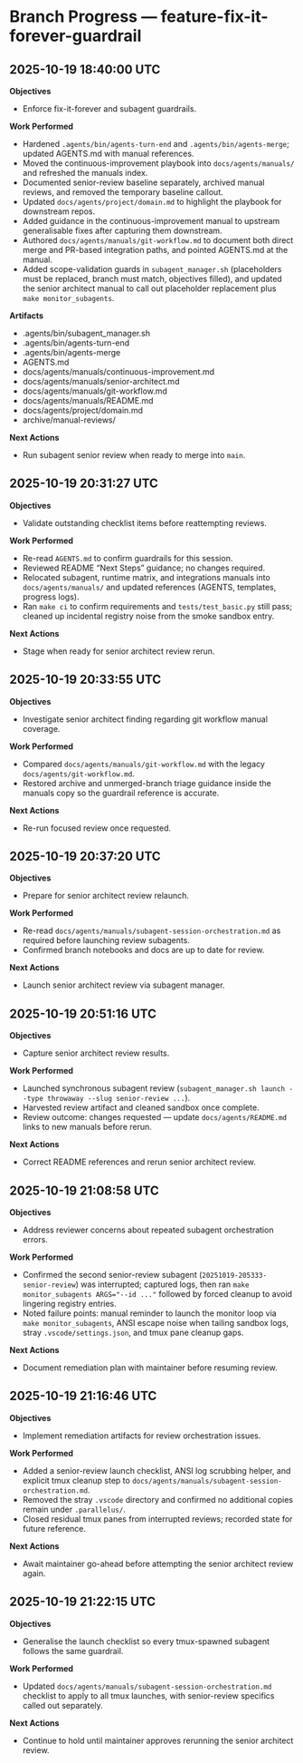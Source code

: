 # Branch Progress — feature-fix-it-forever-guardrail

## 2025-10-19 18:40:00 UTC
**Objectives**
- Enforce fix-it-forever and subagent guardrails.

**Work Performed**
- Hardened `.agents/bin/agents-turn-end` and `.agents/bin/agents-merge`; updated AGENTS.md with manual references.
- Moved the continuous-improvement playbook into `docs/agents/manuals/` and refreshed the manuals index.
- Documented senior-review baseline separately, archived manual reviews, and removed the temporary baseline callout.
- Updated `docs/agents/project/domain.md` to highlight the playbook for downstream repos.
- Added guidance in the continuous-improvement manual to upstream generalisable fixes after capturing them downstream.
- Authored `docs/agents/manuals/git-workflow.md` to document both direct merge and PR-based integration paths, and pointed AGENTS.md at the manual.
- Added scope-validation guards in `subagent_manager.sh` (placeholders must be replaced, branch must match, objectives filled), and updated the senior architect manual to call out placeholder replacement plus `make monitor_subagents`.

**Artifacts**
- .agents/bin/subagent_manager.sh
- .agents/bin/agents-turn-end
- .agents/bin/agents-merge
- AGENTS.md
- docs/agents/manuals/continuous-improvement.md
- docs/agents/manuals/senior-architect.md
- docs/agents/manuals/git-workflow.md
- docs/agents/manuals/README.md
- docs/agents/project/domain.md
- archive/manual-reviews/

**Next Actions**
- Run subagent senior review when ready to merge into `main`.

## 2025-10-19 20:31:27 UTC
**Objectives**
- Validate outstanding checklist items before reattempting reviews.

**Work Performed**
- Re-read `AGENTS.md` to confirm guardrails for this session.
- Reviewed README “Next Steps” guidance; no changes required.
- Relocated subagent, runtime matrix, and integrations manuals into `docs/agents/manuals/` and updated references (AGENTS, templates, progress logs).
- Ran `make ci` to confirm requirements and `tests/test_basic.py` still pass; cleaned up incidental registry noise from the smoke sandbox entry.

**Next Actions**
- Stage when ready for senior architect review rerun.

## 2025-10-19 20:33:55 UTC
**Objectives**
- Investigate senior architect finding regarding git workflow manual coverage.

**Work Performed**
- Compared `docs/agents/manuals/git-workflow.md` with the legacy `docs/agents/git-workflow.md`.
- Restored archive and unmerged-branch triage guidance inside the manuals copy so the guardrail reference is accurate.

**Next Actions**
- Re-run focused review once requested.

## 2025-10-19 20:37:20 UTC
**Objectives**
- Prepare for senior architect review relaunch.

**Work Performed**
- Re-read `docs/agents/manuals/subagent-session-orchestration.md` as required before launching review subagents.
- Confirmed branch notebooks and docs are up to date for review.

**Next Actions**
- Launch senior architect review via subagent manager.

## 2025-10-19 20:51:16 UTC
**Objectives**
- Capture senior architect review results.

**Work Performed**
- Launched synchronous subagent review (`subagent_manager.sh launch --type throwaway --slug senior-review ...`).
- Harvested review artifact and cleaned sandbox once complete.
- Review outcome: changes requested — update `docs/agents/README.md` links to new manuals before rerun.

**Next Actions**
- Correct README references and rerun senior architect review.

## 2025-10-19 21:08:58 UTC
**Objectives**
- Address reviewer concerns about repeated subagent orchestration errors.

**Work Performed**
- Confirmed the second senior-review subagent (`20251019-205333-senior-review`) was interrupted; captured logs, then ran `make monitor_subagents ARGS="--id ..."` followed by forced cleanup to avoid lingering registry entries.
- Noted failure points: manual reminder to launch the monitor loop via `make monitor_subagents`, ANSI escape noise when tailing sandbox logs, stray `.vscode/settings.json`, and tmux pane cleanup gaps.

**Next Actions**
- Document remediation plan with maintainer before resuming review.

## 2025-10-19 21:16:46 UTC
**Objectives**
- Implement remediation artifacts for review orchestration issues.

**Work Performed**
- Added a senior-review launch checklist, ANSI log scrubbing helper, and explicit tmux cleanup step to `docs/agents/manuals/subagent-session-orchestration.md`.
- Removed the stray `.vscode` directory and confirmed no additional copies remain under `.parallelus/`.
- Closed residual tmux panes from interrupted reviews; recorded state for future reference.

**Next Actions**
- Await maintainer go-ahead before attempting the senior architect review again.

## 2025-10-19 21:22:15 UTC
**Objectives**
- Generalise the launch checklist so every tmux-spawned subagent follows the same guardrail.

**Work Performed**
- Updated `docs/agents/manuals/subagent-session-orchestration.md` checklist to apply to all tmux launches, with senior-review specifics called out separately.

**Next Actions**
- Continue to hold until maintainer approves rerunning the senior architect review.
